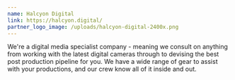 ```yaml
---
name: Halcyon Digital
link: https://halcyon.digital/
partner_logo_image: /uploads/halcyon-digital-2400x.png
---
```

We're a digital media specialist company - meaning we consult on anything from working with the latest digital cameras through to devising the best post production pipeline for you. We have a wide range of gear to assist with your productions, and our crew know all of it inside and out.